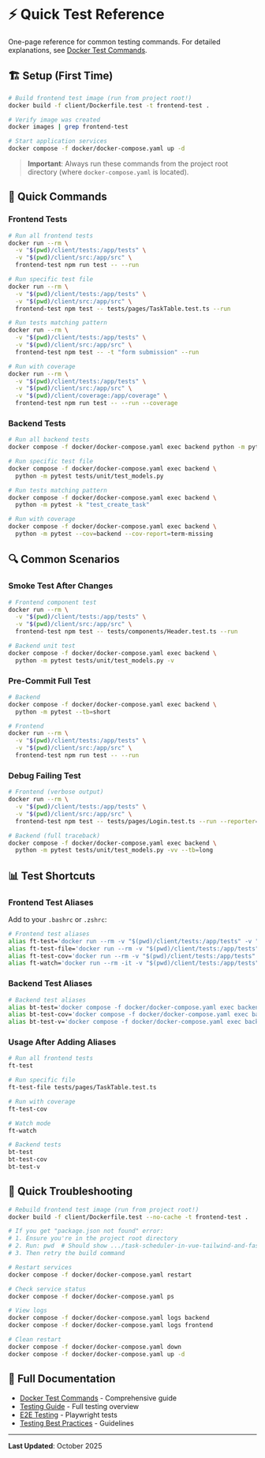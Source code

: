 # ⚡ Quick Test Reference

One-page reference for common testing commands. For detailed explanations, see [Docker Test Commands](testing/DOCKER_TEST_COMMANDS.md).

## 🏗️ Setup (First Time)

```bash
# Build frontend test image (run from project root!)
docker build -f client/Dockerfile.test -t frontend-test .

# Verify image was created
docker images | grep frontend-test

# Start application services
docker compose -f docker/docker-compose.yaml up -d
```

> **Important**: Always run these commands from the project root directory (where `docker-compose.yaml` is located).

## 🚀 Quick Commands

### Frontend Tests

```bash
# Run all frontend tests
docker run --rm \
  -v "$(pwd)/client/tests:/app/tests" \
  -v "$(pwd)/client/src:/app/src" \
  frontend-test npm run test -- --run

# Run specific test file
docker run --rm \
  -v "$(pwd)/client/tests:/app/tests" \
  -v "$(pwd)/client/src:/app/src" \
  frontend-test npm test -- tests/pages/TaskTable.test.ts --run

# Run tests matching pattern
docker run --rm \
  -v "$(pwd)/client/tests:/app/tests" \
  -v "$(pwd)/client/src:/app/src" \
  frontend-test npm test -- -t "form submission" --run

# Run with coverage
docker run --rm \
  -v "$(pwd)/client/tests:/app/tests" \
  -v "$(pwd)/client/src:/app/src" \
  -v "$(pwd)/client/coverage:/app/coverage" \
  frontend-test npm run test -- --run --coverage
```

### Backend Tests

```bash
# Run all backend tests
docker compose -f docker/docker-compose.yaml exec backend python -m pytest

# Run specific test file
docker compose -f docker/docker-compose.yaml exec backend \
  python -m pytest tests/unit/test_models.py

# Run tests matching pattern
docker compose -f docker/docker-compose.yaml exec backend \
  python -m pytest -k "test_create_task"

# Run with coverage
docker compose -f docker/docker-compose.yaml exec backend \
  python -m pytest --cov=backend --cov-report=term-missing
```

## 🔍 Common Scenarios

### Smoke Test After Changes

```bash
# Frontend component test
docker run --rm \
  -v "$(pwd)/client/tests:/app/tests" \
  -v "$(pwd)/client/src:/app/src" \
  frontend-test npm test -- tests/components/Header.test.ts --run

# Backend unit test
docker compose -f docker/docker-compose.yaml exec backend \
  python -m pytest tests/unit/test_models.py -v
```

### Pre-Commit Full Test

```bash
# Backend
docker compose -f docker/docker-compose.yaml exec backend \
  python -m pytest --tb=short

# Frontend
docker run --rm \
  -v "$(pwd)/client/tests:/app/tests" \
  -v "$(pwd)/client/src:/app/src" \
  frontend-test npm run test -- --run
```

### Debug Failing Test

```bash
# Frontend (verbose output)
docker run --rm \
  -v "$(pwd)/client/tests:/app/tests" \
  -v "$(pwd)/client/src:/app/src" \
  frontend-test npm test -- tests/pages/Login.test.ts --run --reporter=verbose

# Backend (full traceback)
docker compose -f docker/docker-compose.yaml exec backend \
  python -m pytest tests/unit/test_models.py -vv --tb=long
```

## 📊 Test Shortcuts

### Frontend Test Aliases

Add to your `.bashrc` or `.zshrc`:

```bash
# Frontend test aliases
alias ft-test='docker run --rm -v "$(pwd)/client/tests:/app/tests" -v "$(pwd)/client/src:/app/src" frontend-test npm run test -- --run'
alias ft-test-file='docker run --rm -v "$(pwd)/client/tests:/app/tests" -v "$(pwd)/client/src:/app/src" frontend-test npm test -- --run'
alias ft-test-cov='docker run --rm -v "$(pwd)/client/tests:/app/tests" -v "$(pwd)/client/src:/app/src" -v "$(pwd)/client/coverage:/app/coverage" frontend-test npm run test -- --run --coverage'
alias ft-watch='docker run --rm -it -v "$(pwd)/client/tests:/app/tests" -v "$(pwd)/client/src:/app/src" frontend-test npm run test'
```

### Backend Test Aliases

```bash
# Backend test aliases
alias bt-test='docker compose -f docker/docker-compose.yaml exec backend python -m pytest'
alias bt-test-cov='docker compose -f docker/docker-compose.yaml exec backend python -m pytest --cov=backend --cov-report=term-missing'
alias bt-test-v='docker compose -f docker/docker-compose.yaml exec backend python -m pytest -v'
```

### Usage After Adding Aliases

```bash
# Run all frontend tests
ft-test

# Run specific file
ft-test-file tests/pages/TaskTable.test.ts

# Run with coverage
ft-test-cov

# Watch mode
ft-watch

# Backend tests
bt-test
bt-test-cov
bt-test-v
```

## 🐛 Quick Troubleshooting

```bash
# Rebuild frontend test image (run from project root!)
docker build -f client/Dockerfile.test --no-cache -t frontend-test .

# If you get "package.json not found" error:
# 1. Ensure you're in the project root directory
# 2. Run: pwd  # Should show .../task-scheduler-in-vue-tailwind-and-fastapi
# 3. Then retry the build command

# Restart services
docker compose -f docker/docker-compose.yaml restart

# Check service status
docker compose -f docker/docker-compose.yaml ps

# View logs
docker compose -f docker/docker-compose.yaml logs backend
docker compose -f docker/docker-compose.yaml logs frontend

# Clean restart
docker compose -f docker/docker-compose.yaml down
docker compose -f docker/docker-compose.yaml up -d
```

## 📖 Full Documentation

- [Docker Test Commands](testing/DOCKER_TEST_COMMANDS.md) - Comprehensive guide
- [Testing Guide](TESTING_GUIDE.md) - Full testing overview
- [E2E Testing](testing/E2E_TESTING.md) - Playwright tests
- [Testing Best Practices](testing/TESTING_BEST_PRACTICES.md) - Guidelines

---

**Last Updated**: October 2025
